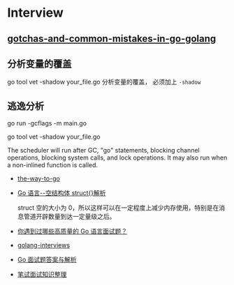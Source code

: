 # Interview

## [gotchas-and-common-mistakes-in-go-golang](http://devs.cloudimmunity.com/gotchas-and-common-mistakes-in-go-golang/index.html)

## 分析变量的覆盖

go tool vet -shadow your_file.go 分析变量的覆盖， 必须加上 `-shadow`

## 逃逸分析

go run -gcflags -m main.go

go tool vet -shadow your_file.go

The scheduler will run after GC, "go" statements, blocking channel operations, blocking system calls, and lock operations. It may also run when a non-inlined function is called.

- [the-way-to-go](https://www.kancloud.cn/kancloud/the-way-to-go/81396)
- [Go 语言--空结构体 struct{}解析](https://blog.csdn.net/qq_34777600/article/details/87195673)

  struct 空的大小为 0，所以这样可以在一定程度上减少内存使用，特别是在消息管道开辟数量到达一定量级之后。

- [你遇到过哪些高质量的 Go 语言面试题？](https://www.zhihu.com/question/60952598)
- [golang-interviews](https://wuyin.io/2018/03/16/golang-interviews/)
- [Go 面试题答案与解析](https://yushuangqi.com/blog/2017/golang-mian-shi-ti-da-an-yujie-xi.html)
- [笔试面试知识整理](https://hit-alibaba.github.io/interview/)
